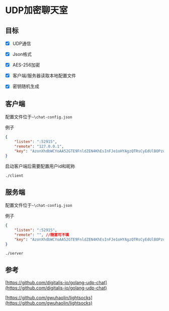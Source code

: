 # UDP加密聊天室

## 目标

- [x] UDP通信
- [x] Json格式
- [x] AES-256加密
- [x] 客户端/服务器读取本地配置文件
- [x] 密钥随机生成



## 客户端

配置文件位于`~\chat-config.json`

例子
```json
{
	"listen": ":52915",
	"remote": "127.0.0.1",
	"key": "AzonXhdbWCYoAA52GTE9FnldZEN4KhEsInFJe1oHYAgzQTRsCyEdUlBOPzd3HxgFbTAudDZobiU8TQYbURBFWVdvMisNSn5UIw8kei0gcjl1cGkeFTV9U0tEY2YaCkdPYl9nZRQSBGsMQgFzVlxhL0hGAlV/O0A+OGoJfBwpE0w="
}
```
启动客户端后需要配置用户id和昵称

``
./client
``

## 服务端

配置文件位于`~\chat-config.json`

例子
```json
{
	"listen": ":52915",
	"remote": "", //随意可不填
	"key": "AzonXhdbWCYoAA52GTE9FnldZEN4KhEsInFJe1oHYAgzQTRsCyEdUlBOPzd3HxgFbTAudDZobiU8TQYbURBFWVdvMisNSn5UIw8kei0gcjl1cGkeFTV9U0tEY2YaCkdPYl9nZRQSBGsMQgFzVlxhL0hGAlV/O0A+OGoJfBwpE0w="
}
```

``
./server
``


## 参考

[https://github.com/digitalis-io/golang-udp-chat](https://github.com/digitalis-io/golang-udp-chat)

[https://github.com/gwuhaolin/lightsocks](https://github.com/gwuhaolin/lightsocks)
